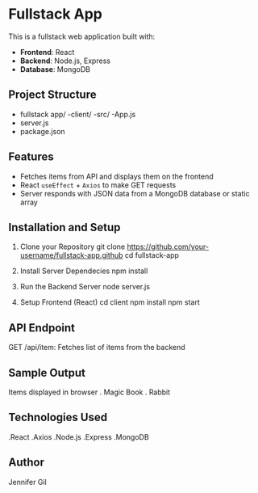 # Fullstack App
This is a fullstack web application built with:
- **Frontend**: React
- **Backend**: Node.js, Express
- **Database**: MongoDB

## Project Structure
- fullstack app/
    -client/
        -src/
            -App.js
- server.js
- package.json

## Features
- Fetches items from API and displays them on the frontend
- React `useEffect` + `Axios` to make GET requests
- Server responds with JSON data from a MongoDB database or static    array

## Installation and Setup

1. Clone your Repository
    git clone https://github.com/your-username/fullstack-app.github
    cd fullstack-app

2. Install Server Dependecies
    npm install

3. Run the Backend Server
    node server.js

4. Setup Frontend (React)
    cd client
    npm install
    npm start

## API Endpoint
 GET /api/item: Fetches list of items from the backend

 ## Sample Output
 Items displayed in browser
 . Magic Book
 . Rabbit

## Technologies Used
.React
.Axios
.Node.js
.Express
.MongoDB

## Author
Jennifer Gil
